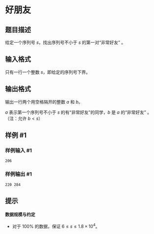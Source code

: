 # 好朋友

## 题目描述

给定一个序列号 $s$，找出序列号不小于 $s$ 的第一对“非常好友” 。

## 输入格式

只有一行一个整数 $s$，即给定的序列号下界。

## 输出格式

输出一行两个用空格隔开的整数 $a$ 和 $b$。

$a$ 表示第一个序列号不小于 $s$ 的有“非常好友”的同学，$b$ 是 $a$ 的“非常好友” 。（注：允许 $b<s$）

## 样例 #1

### 样例输入 #1
```
206
```

### 样例输出 #1

```
220 284
```

## 提示

#### 数据规模与约定

- 对于 $100\%$ 的数据，保证 $6\le s\le1.8\times10^4$。
